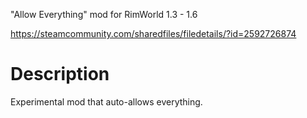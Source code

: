 "Allow Everything" mod for RimWorld 1.3 - 1.6

https://steamcommunity.com/sharedfiles/filedetails/?id=2592726874

# Description
Experimental mod that auto-allows everything.
